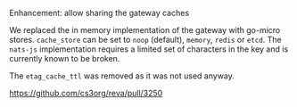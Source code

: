 Enhancement: allow sharing the gateway caches

We replaced the in memory implementation of the gateway with go-micro stores. `cache_store` can be set to `noop` (default), `memory`, `redis` or `etcd`. The `nats-js` implementation requires a limited set of characters in the key and is currently known to be broken.

The `etag_cache_ttl` was removed as it was not used anyway.

https://github.com/cs3org/reva/pull/3250
